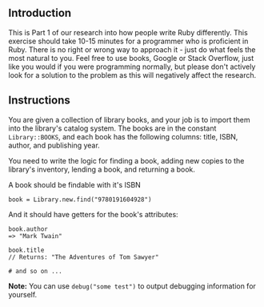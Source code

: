 ## Introduction

This is Part 1 of our research into how people write Ruby differently. This exercise should take 10-15 minutes for a programmer who is proficient in Ruby. There is no right or wrong way to approach it - just do what feels the most natural to you. Feel free to use books, Google or Stack Overflow, just like you would if you were programming normally, but please don't actively look for a solution to the problem as this will negatively affect the research.

## Instructions

You are given a collection of library books, and your job is to import them into
the library's catalog system. The books are in the constant `Library::BOOKS`, and
each book has the following columns:
title, ISBN, author, and publishing year.

You need to write the logic for finding a book, adding new copies to the library's
inventory, lending a book, and returning a book.

A book should be findable with it's ISBN
```
book = Library.new.find("9780191604928")
```
And it should have getters for the book's attributes:
```
book.author
=> "Mark Twain"

book.title
// Returns: "The Adventures of Tom Sawyer"

# and so on ...
```

**Note:** You can use `debug("some test")` to output debugging information for yourself.
